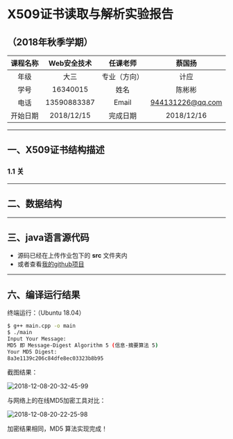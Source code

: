 # X509证书读取与解析实验报告
## （2018年秋季学期）
| 课程名称 | Web安全技术 |   任课老师   |      蔡国扬      |
| :------: | :---------: | :----------: | :--------------: |
|   年级   |    大三     | 专业（方向） |       计应       |
|   学号   |  16340015   |     姓名     |      陈彬彬      |
|   电话   | 13590883387 |    Email     | 944131226@qq.com |
| 开始日期 | 2018/12/15  |   完成日期   |    2018/12/16    |

---

## 一、X509证书结构描述

### 1.1 关

------

## 二、数据结构





------

## 三、java语言源代码

- 源码已经在上传作业包下的 **src** 文件夹内
- 或者查看[我的github项目](https://github.com/SYSUcarey/MD5)  

------

## 六、编译运行结果



终端运行：（Ubuntu 18.04）

```bash
$ g++ main.cpp -o main
$ ./main
Input Your Message:
MD5 即 Message-Digest Algorithm 5 (信息-摘要算法 5)
Your MD5 Digest:
8a3e1139c206c84dfe8ec03323b8b95
```

截图结果：

![2018-12-08-20-32-45-99](assets/2018-12-08-20-32-45-99.png)

与网络上的在线MD5加密工具对比：

![2018-12-08-20-22-25-98](assets/2018-12-08-20-22-25-98.png)

加密结果相同，MD5 算法实现完成！

